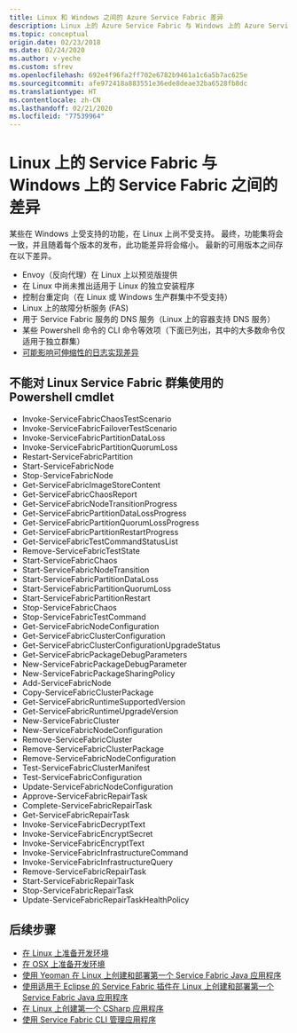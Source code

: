 ```yaml
---
title: Linux 和 Windows 之间的 Azure Service Fabric 差异
description: Linux 上的 Azure Service Fabric 与 Windows 上的 Azure Service Fabric 之间的差异。
ms.topic: conceptual
origin.date: 02/23/2018
ms.date: 02/24/2020
ms.author: v-yeche
ms.custom: sfrev
ms.openlocfilehash: 692e4f96fa2ff702e6782b9461a1c6a5b7ac625e
ms.sourcegitcommit: afe972418a883551e36ede8deae32ba6528fb8dc
ms.translationtype: HT
ms.contentlocale: zh-CN
ms.lasthandoff: 02/21/2020
ms.locfileid: "77539964"
---
```

# <a name="differences-between-service-fabric-on-linux-and-windows"></a>Linux 上的 Service Fabric 与 Windows 上的 Service Fabric 之间的差异

某些在 Windows 上受支持的功能，在 Linux 上尚不受支持。 最终，功能集将会一致，并且随着每个版本的发布，此功能差异将会缩小。 最新的可用版本之间存在以下差异。

* Envoy（反向代理）在 Linux 上以预览版提供
* 在 Linux 中尚未推出适用于 Linux 的独立安装程序
* 控制台重定向（在 Linux 或 Windows 生产群集中不受支持）
* Linux 上的故障分析服务 (FAS)
* 用于 Service Fabric 服务的 DNS 服务（Linux 上的容器支持 DNS 服务）
* 某些 Powershell 命令的 CLI 命令等效项（下面已列出，其中的大多数命令仅适用于独立群集）
* [可能影响可伸缩性的日志实现差异](service-fabric-concepts-scalability.md#choosing-a-platform)

## <a name="powershell-cmdlets-that-do-not-work-against-a-linux-service-fabric-cluster"></a>不能对 Linux Service Fabric 群集使用的 Powershell cmdlet

* Invoke-ServiceFabricChaosTestScenario
* Invoke-ServiceFabricFailoverTestScenario
* Invoke-ServiceFabricPartitionDataLoss
* Invoke-ServiceFabricPartitionQuorumLoss
* Restart-ServiceFabricPartition
* Start-ServiceFabricNode
* Stop-ServiceFabricNode
* Get-ServiceFabricImageStoreContent
* Get-ServiceFabricChaosReport
* Get-ServiceFabricNodeTransitionProgress
* Get-ServiceFabricPartitionDataLossProgress
* Get-ServiceFabricPartitionQuorumLossProgress
* Get-ServiceFabricPartitionRestartProgress
* Get-ServiceFabricTestCommandStatusList
* Remove-ServiceFabricTestState
* Start-ServiceFabricChaos
* Start-ServiceFabricNodeTransition
* Start-ServiceFabricPartitionDataLoss
* Start-ServiceFabricPartitionQuorumLoss
* Start-ServiceFabricPartitionRestart
* Stop-ServiceFabricChaos
* Stop-ServiceFabricTestCommand
* Get-ServiceFabricNodeConfiguration
* Get-ServiceFabricClusterConfiguration
* Get-ServiceFabricClusterConfigurationUpgradeStatus
* Get-ServiceFabricPackageDebugParameters
* New-ServiceFabricPackageDebugParameter
* New-ServiceFabricPackageSharingPolicy
* Add-ServiceFabricNode
* Copy-ServiceFabricClusterPackage
* Get-ServiceFabricRuntimeSupportedVersion
* Get-ServiceFabricRuntimeUpgradeVersion
* New-ServiceFabricCluster
* New-ServiceFabricNodeConfiguration
* Remove-ServiceFabricCluster
* Remove-ServiceFabricClusterPackage
* Remove-ServiceFabricNodeConfiguration
* Test-ServiceFabricClusterManifest
* Test-ServiceFabricConfiguration
* Update-ServiceFabricNodeConfiguration
* Approve-ServiceFabricRepairTask
* Complete-ServiceFabricRepairTask
* Get-ServiceFabricRepairTask
* Invoke-ServiceFabricDecryptText
* Invoke-ServiceFabricEncryptSecret
* Invoke-ServiceFabricEncryptText
* Invoke-ServiceFabricInfrastructureCommand
* Invoke-ServiceFabricInfrastructureQuery
* Remove-ServiceFabricRepairTask
* Start-ServiceFabricRepairTask
* Stop-ServiceFabricRepairTask
* Update-ServiceFabricRepairTaskHealthPolicy

## <a name="next-steps"></a>后续步骤

* [在 Linux 上准备开发环境](service-fabric-get-started-linux.md)
* [在 OSX 上准备开发环境](service-fabric-get-started-mac.md)
* [使用 Yeoman 在 Linux 上创建和部署第一个 Service Fabric Java 应用程序](service-fabric-create-your-first-linux-application-with-java.md)
* [使用适用于 Eclipse 的 Service Fabric 插件在 Linux 上创建和部署第一个 Service Fabric Java 应用程序](service-fabric-get-started-eclipse.md)
* [在 Linux 上创建第一个 CSharp 应用程序](service-fabric-create-your-first-linux-application-with-csharp.md)
* [使用 Service Fabric CLI 管理应用程序](service-fabric-application-lifecycle-sfctl.md)

<!--Update_Description: update meta properties, wording update -->